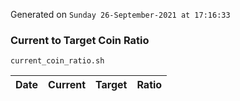 Generated on `Sunday 26-September-2021 at 17:16:33`

### Current to Target Coin Ratio
`current_coin_ratio.sh`

Date|Current|Target|Ratio
---|---|---|---
